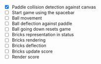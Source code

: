 - [x] Paddle collision detection against canvas
- [ ] Start game using the spacebar
- [ ] Ball movement
- [ ] Ball deflection against paddle
- [ ] Ball going down resets game
- [ ] Bricks representation in status
- [ ] Bricks rendering
- [ ] Bricks deflection
- [ ] Bricks update score
- [ ] Render score
